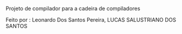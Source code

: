 Projeto de compilador para a cadeira de compiladores

Feito por : Leonardo Dos Santos Pereira,
LUCAS SALUSTRIANO DOS SANTOS
